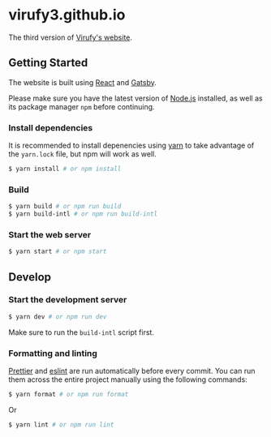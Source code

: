 # virufy3.github.io

The third version of [Virufy's website](https://virufy.org).

## Getting Started

The website is built using [React](https://reactjs.org/) and [Gatsby](https://www.gatsbyjs.com/).

Please make sure you have the latest version of [Node.js](https://nodejs.org/) installed, as well as its package manager `npm` before continuing.

### Install dependencies

It is recommended to install depenencies using [yarn](https://yarnpkg.com/) to take advantage of the `yarn.lock` file, but npm will work as well.

```bash
$ yarn install # or npm install
```

### Build

```bash
$ yarn build # or npm run build
$ yarn build-intl # or npm run build-intl
```

### Start the web server

```bash
$ yarn start # or npm start
```

## Develop

### Start the development server

```bash
$ yarn dev # or npm run dev
```

Make sure to run the `build-intl` script first.

### Formatting and linting

[Prettier](https://prettier.io/) and [eslint](https://eslint.org/) are run automatically before every commit. You can run them across the entire project manually using the following commands:

```bash
$ yarn format # or npm run format
```

Or

```bash
$ yarn lint # or npm run lint
```
